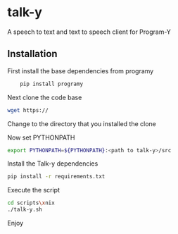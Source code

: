 # talk-y
A speech to text and text to speech client for Program-Y

## Installation

First install the base dependencies from programy
```bash
    pip install programy
```

Next clone the code base
```bash
wget https://
```

Change to the directory that you installed the clone

Now set PYTHONPATH
```bash
export PYTHONPATH=${PYTHONPATH}:<path to talk-y>/src
```

Install the Talk-y dependencies
```bash
pip install -r requirements.txt
```

Execute the script
```bash
cd scripts\xnix
./talk-y.sh
```

Enjoy